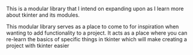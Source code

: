 This is a modular library that I intend on expanding upon as I learn more about tkinter and its modules.

This modular library serves as a place to come to for inspiration when wanting to add functionality to a project.
It acts as a place where you can re-learn the basics of specific things in tkinter which will make creating a project with tkinter easier
